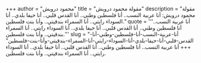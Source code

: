 +++
author = "محمود درويش"
title = "مقولة محمود درويش"
description = "مقولة محمود درويش: أنا عربية النسب.. أنا فلسطين وطني.. أنا القدس قلبي.. أنا حيفا بلدي.. أنا السوداء رايتي.. أنا السمراء بندقيتي.. وأنا بنت فلسطين."
quote = '''أنا عربية النسب.. أنا فلسطين وطني.. أنا القدس قلبي.. أنا حيفا بلدي.. أنا السوداء رايتي.. أنا السمراء بندقيتي.. وأنا بنت فلسطين.'''
slug = "أنا-عربية-النسب-أنا-فلسطين-وطني-أنا-القدس-قلبي-أنا-حيفا-بلدي-أنا-السوداء-رايتي-أنا-السمراء-بندقيتي-وأنا-بنت-فلسطين"
+++
أنا عربية النسب.. أنا فلسطين وطني.. أنا القدس قلبي.. أنا حيفا بلدي.. أنا السوداء رايتي.. أنا السمراء بندقيتي.. وأنا بنت فلسطين.
